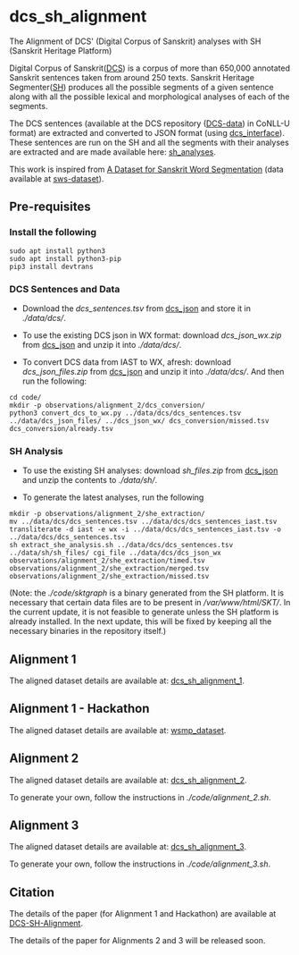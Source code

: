 # dcs_sh_alignment

The Alignment of DCS' (Digital Corpus of Sanskrit) analyses with SH (Sanskrit Heritage Platform)

Digital Corpus of Sanskrit([DCS](http://www.sanskrit-linguistics.org/dcs/)) is a corpus of more than 650,000 annotated Sanskrit sentences taken from around 250 texts. Sanskrit Heritage Segmenter([SH](http://www.sanskrit.inria.fr)) produces all the possible segments of a given sentence along with all the possible lexical and morphological analyses of each of the segments.

The DCS sentences (available at the DCS repository ([DCS-data](https://github.com/OliverHellwig/sanskrit)) in CoNLL-U format) are extracted and converted to JSON format (using [dcs_interface](https://github.com/SriramKrishnan8/dcs_interface)). These sentences are run on the SH and all the segments with their analyses are extracted and are made available here: [sh_analyses](https://github.com/SriramKrishnan8/sh_analyses).

This work is inspired from [A Dataset for Sanskrit Word Segmentation](https://aclanthology.org/W17-2214/) (data available at [sws-dataset](https://zenodo.org/record/803508#.YRdZ43UzaXJ)).

## Pre-requisites

### Install the following

```
sudo apt install python3
sudo apt install python3-pip
pip3 install devtrans
```

### DCS Sentences and Data

* Download the *dcs_sentences.tsv* from [dcs_json](https://drive.google.com/drive/u/3/folders/1erKh47n_JJfVeczhrFoOZEXluDiJyD10) and store it in *./data/dcs/*.

* To use the existing DCS json in WX format: download *dcs_json_wx.zip* from [dcs_json](https://drive.google.com/drive/u/3/folders/1erKh47n_JJfVeczhrFoOZEXluDiJyD10) and unzip it into  *./data/dcs/*.

* To convert DCS data from IAST to WX, afresh: download *dcs_json_files.zip* from [dcs_json](https://drive.google.com/drive/u/3/folders/1erKh47n_JJfVeczhrFoOZEXluDiJyD10) and unzip it into  *./data/dcs/*. And then run the following:

```
cd code/
mkdir -p observations/alignment_2/dcs_conversion/
python3 convert_dcs_to_wx.py ../data/dcs/dcs_sentences.tsv ../data/dcs_json_files/ ../dcs_json_wx/ dcs_conversion/missed.tsv dcs_conversion/already.tsv
```

### SH Analysis

* To use the existing SH analyses: download *sh_files.zip* from [dcs_json](https://drive.google.com/drive/u/3/folders/1-agVobkxVYXw5eIVX2JQHUwzqsR-NTXk) and unzip the contents to *./data/sh/*.

* To generate the latest analyses, run the following

```
mkdir -p observations/alignment_2/she_extraction/
mv ../data/dcs/dcs_sentences.tsv ../data/dcs/dcs_sentences_iast.tsv 
transliterate -d iast -e wx -i ../data/dcs/dcs_sentences_iast.tsv -o ../data/dcs/dcs_sentences.tsv
sh extract_she_analysis.sh ../data/dcs/dcs_sentences.tsv ../data/sh/sh_files/ cgi_file ../data/dcs/dcs_json_wx observations/alignment_2/she_extraction/timed.tsv observations/alignment_2/she_extraction/merged.tsv observations/alignment_2/she_extraction/missed.tsv
```

(Note: the *./code/sktgraph* is a binary generated from the SH platform. It is necessary that certain data files are to be present in */var/www/html/SKT/*. In the current update, it is not feasible to generate unless the SH platform is already installed. In the next update, this will be fixed by keeping all the necessary binaries in the repository itself.)

## Alignment 1

The aligned dataset details are available at: [dcs_sh_alignment_1](https://drive.google.com/drive/folders/1r4IgONLVboMvzh9B5ZJKnrW0lqW25J53?usp=drive_link).

## Alignment 1 - Hackathon

The aligned dataset details are available at: [wsmp_dataset](https://drive.google.com/drive/folders/1b-e50pjXOAhU3NJLH_iIN4xWwFaqkk9I?usp=drive_link).

## Alignment 2

The aligned dataset details are available at: [dcs_sh_alignment_2](https://drive.google.com/drive/folders/1dzlAxrwzSR-gtUWlA4VdK82rdjibNRE3?usp=drive_link).

To generate your own, follow the instructions in *./code/alignment_2.sh*.

## Alignment 3

The aligned dataset details are available at: [dcs_sh_alignment_3](https://drive.google.com/drive/folders/1XTPr8ndKQhBUXJEkE8wxfNaNL0XYpU2r?usp=drive_link).

To generate your own, follow the instructions in *./code/alignment_3.sh*.

## Citation

The details of the paper (for Alignment 1 and Hackathon) are available at [DCS-SH-Alignment](https://aclanthology.org/2023.wsc-csdh.3/).

The details of the paper for Alignments 2 and 3 will be released soon.
